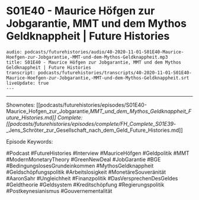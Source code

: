 # S01E40 - Maurice Höfgen zur Jobgarantie, MMT und dem Mythos Geldknappheit | Future Histories

```audio-note
audio: podcasts/futurehistories/audio/40-2020-11-01-S01E40-Maurice-Hoefgen-zur-Jobgarantie,-MMT-und-dem-Mythos-Geldknappheit.mp3
title: S01E40 - Maurice Höfgen zur Jobgarantie, MMT und dem Mythos Geldknappheit | Future Histories
transcript: podcasts/futurehistories/transcripts/40-2020-11-01-S01E40-Maurice-Hoefgen-zur-Jobgarantie,-MMT-und-dem-Mythos-Geldknappheit.srt
liveUpdate: true
---

```
---

Shownotes: [[podcasts/futurehistories/episodes/S01E40-Maurice_Hofgen_zur_Jobgarantie,_MMT_und_dem_Mythos_Geldknappheit_Future_Histories.md]]
Complete: [[podcasts/futurehistories/episodes/complete/FH_Complete_S01E39_-_Jens_Schröter_zur_Gesellschaft_nach_dem_Geld_Future_Histories.md]]


Episode Keywords:

#Podcast #FutureHistories #Interview #MauriceHöfgen #Geldpolitik #MMT #ModernMonetaryTheory #GreenNewDeal #JobGarantie #BGE #BedingungslosesGrundeinkommen #MythosGeldknappheit #Geldschöpfungspolitik #Arbeitslosigkeit #MonetäreSouveränität #AaronSahr #Ungleichheit #Finanzpolitik #DasVersprechenDesGeldes #Geldtheorie #Geldsystem #Kreditschöpfung #Regierungspolitik #Postkeynesianismus #Gouvernementalität
